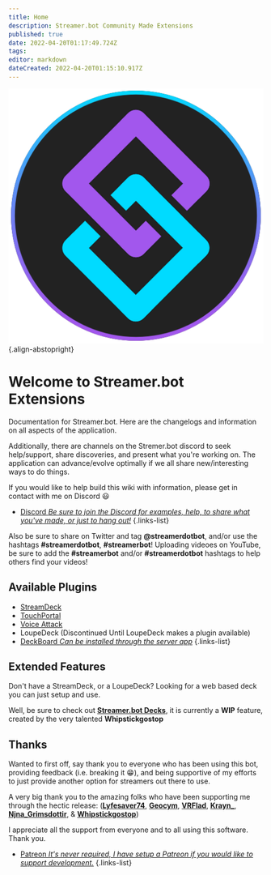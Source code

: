 ```yaml
---
title: Home
description: Streamer.bot Community Made Extensions
published: true
date: 2022-04-20T01:17:49.724Z
tags: 
editor: markdown
dateCreated: 2022-04-20T01:15:10.917Z
---
```


![streamerbot.png](./logos/streamerbot.png){.align-abstopright}

# Welcome to Streamer.bot Extensions

Documentation for Streamer.bot. Here are the changelogs and information on all aspects of the application.

Additionally, there are channels on the Stremer.bot discord to seek help/support, share discoveries, and present what you're working on.  The application can advance/evolve optimally if we all share new/interesting ways to do things.

If you would like to help build this wiki with information, please get in contact with me on Discord 😃 

* [Discord *Be sure to join the Discord for examples, help, to share what you've made, or just to hang out!*](https://discord.streamer.bot)
{.links-list}

Also be sure to share on Twitter and tag **@streamerdotbot**, and/or use the hashtags **#streamerdotbot**, **#streamerbot**!  Uploading videoes on YouTube, be sure to add the **#streamerbot** and/or **#streamerdotbot** hashtags to help others find your videos!

## Available Plugins

* [StreamDeck](https://github.com/nate1280/streamdeck-Streamer.bot)
* [TouchPortal](https://www.christophecvb.com/touch-portal/plugins/streamer-bot)
* [Voice Attack](https://github.com/nate1280/voiceattack-Streamer.bot)
* LoupeDeck (Discontinued Until LoupeDeck makes a plugin available)
* [DeckBoard *Can be installed through the server app*](https://github.com/rivafarabi/streamerbot-deckboard)
{.links-list}

## Extended Features

Don't have a StreamDeck, or a LoupeDeck? Looking for a web based deck you can just setup and use.

Well, be sure to check out **[Streamer.bot Decks](https://streamer.bot/user/decks)**, it is currently a **WIP** feature, created by the very talented **Whipstickgostop**

## Thanks

Wanted to first off, say thank you to everyone who has been using this bot, providing feedback (i.e. breaking it 😁), and being supportive of my efforts to just provide another option for streamers out there to use.

A very big thank you to the amazing folks who have been supporting me through the hectic release: 
(**[Lyfesaver74](https://twitch.tv/lyfesaver74)**, **[Geocym](https://twitch.tv/geocym)**, **[VRFlad](https://twitch.tv/vrflad)**, **[Krayn_](https://twitch.tv/krayn_)**, **[Njna_Grimsdottir](https://twitch.tv/njna_grimsdottir)**, & **[Whipstickgostop](https://twitch.tv/whipstickgostop)**)

I appreciate all the support from everyone and to all using this software.  Thank you.

* [Patreon *It's never required, I have setup a Patreon if you would like to support development.*](https://patreon.com/nate1280)
{.links-list}
